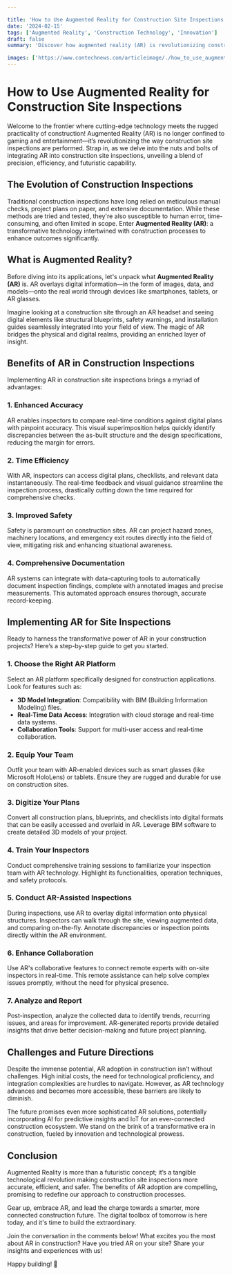 ```yaml
---

title: 'How to Use Augmented Reality for Construction Site Inspections'
date: '2024-02-15'
tags: ['Augmented Reality', 'Construction Technology', 'Innovation']
draft: false
summary: 'Discover how augmented reality (AR) is revolutionizing construction site inspections, enhancing accuracy, efficiency, and safety.'

images: ['https://www.contechnews.com/articleimage/./how_to_use_augmented_reality_for_construction_site_inspections.webp']
---
```


# How to Use Augmented Reality for Construction Site Inspections

Welcome to the frontier where cutting-edge technology meets the rugged practicality of construction! Augmented Reality (AR) is no longer confined to gaming and entertainment—it’s revolutionizing the way construction site inspections are performed. Strap in, as we delve into the nuts and bolts of integrating AR into construction site inspections, unveiling a blend of precision, efficiency, and futuristic capability.

## The Evolution of Construction Inspections

Traditional construction inspections have long relied on meticulous manual checks, project plans on paper, and extensive documentation. While these methods are tried and tested, they're also susceptible to human error, time-consuming, and often limited in scope. Enter **Augmented Reality (AR)**: a transformative technology intertwined with construction processes to enhance outcomes significantly.

## What is Augmented Reality?

Before diving into its applications, let's unpack what **Augmented Reality (AR)** is. AR overlays digital information—in the form of images, data, and models—onto the real world through devices like smartphones, tablets, or AR glasses.

Imagine looking at a construction site through an AR headset and seeing digital elements like structural blueprints, safety warnings, and installation guides seamlessly integrated into your field of view. The magic of AR bridges the physical and digital realms, providing an enriched layer of insight.

## Benefits of AR in Construction Inspections

Implementing AR in construction site inspections brings a myriad of advantages:

### 1. Enhanced Accuracy

AR enables inspectors to compare real-time conditions against digital plans with pinpoint accuracy. This visual superimposition helps quickly identify discrepancies between the as-built structure and the design specifications, reducing the margin for errors.

### 2. Time Efficiency

With AR, inspectors can access digital plans, checklists, and relevant data instantaneously. The real-time feedback and visual guidance streamline the inspection process, drastically cutting down the time required for comprehensive checks.

### 3. Improved Safety

Safety is paramount on construction sites. AR can project hazard zones, machinery locations, and emergency exit routes directly into the field of view, mitigating risk and enhancing situational awareness.

### 4. Comprehensive Documentation

AR systems can integrate with data-capturing tools to automatically document inspection findings, complete with annotated images and precise measurements. This automated approach ensures thorough, accurate record-keeping.

## Implementing AR for Site Inspections

Ready to harness the transformative power of AR in your construction projects? Here’s a step-by-step guide to get you started.

### 1. Choose the Right AR Platform

Select an AR platform specifically designed for construction applications. Look for features such as:

- **3D Model Integration**: Compatibility with BIM (Building Information Modeling) files.
- **Real-Time Data Access**: Integration with cloud storage and real-time data systems.
- **Collaboration Tools**: Support for multi-user access and real-time collaboration.

### 2. Equip Your Team

Outfit your team with AR-enabled devices such as smart glasses (like Microsoft HoloLens) or tablets. Ensure they are rugged and durable for use on construction sites.

### 3. Digitize Your Plans

Convert all construction plans, blueprints, and checklists into digital formats that can be easily accessed and overlaid in AR. Leverage BIM software to create detailed 3D models of your project.

### 4. Train Your Inspectors

Conduct comprehensive training sessions to familiarize your inspection team with AR technology. Highlight its functionalities, operation techniques, and safety protocols.

### 5. Conduct AR-Assisted Inspections

During inspections, use AR to overlay digital information onto physical structures. Inspectors can walk through the site, viewing augmented data, and comparing on-the-fly. Annotate discrepancies or inspection points directly within the AR environment.

### 6. Enhance Collaboration

Use AR's collaborative features to connect remote experts with on-site inspectors in real-time. This remote assistance can help solve complex issues promptly, without the need for physical presence.

### 7. Analyze and Report

Post-inspection, analyze the collected data to identify trends, recurring issues, and areas for improvement. AR-generated reports provide detailed insights that drive better decision-making and future project planning.

## Challenges and Future Directions

Despite the immense potential, AR adoption in construction isn’t without challenges. High initial costs, the need for technological proficiency, and integration complexities are hurdles to navigate. However, as AR technology advances and becomes more accessible, these barriers are likely to diminish.

The future promises even more sophisticated AR solutions, potentially incorporating AI for predictive insights and IoT for an ever-connected construction ecosystem. We stand on the brink of a transformative era in construction, fueled by innovation and technological prowess.

## Conclusion

Augmented Reality is more than a futuristic concept; it’s a tangible technological revolution making construction site inspections more accurate, efficient, and safer. The benefits of AR adoption are compelling, promising to redefine our approach to construction processes.

Gear up, embrace AR, and lead the charge towards a smarter, more connected construction future. The digital toolbox of tomorrow is here today, and it's time to build the extraordinary.

Join the conversation in the comments below! What excites you the most about AR in construction? Have you tried AR on your site? Share your insights and experiences with us!

Happy building! 🚀
